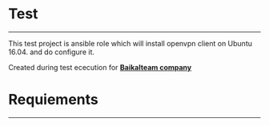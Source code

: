 # Test
***
This test project is ansible role which will install openvpn client on Ubuntu 16.04. and do configure it. 

Created during test ececution for [**Baikalteam company**](http://www.baikalteam.com)

# Requiements
---

